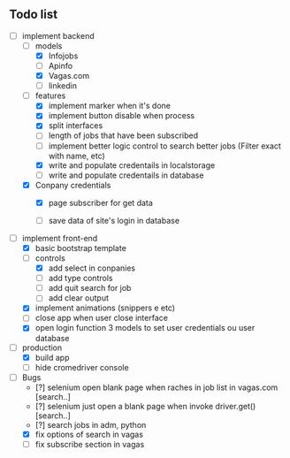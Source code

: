## Todo list

- [ ] implement backend
    - [ ] models
        - [x] Infojobs
        - [ ] Apinfo
        - [x] Vagas.com
        - [ ] linkedin

    - [ ] features
        - [x] implement marker when it's done
        - [x] implement button disable when process
        - [x] split interfaces
        - [ ] length of jobs that have been subscribed
        - [ ] implement better logic control to search better jobs (Filter exact with name, etc)
        - [x] write and populate credentails in localstorage 
        - [ ] write and populate credentails in database

    - [x] Conpany credentials
        - [x] page subscriber for get data
        - [ ] save data of site's login in database


- [ ] implement front-end
    - [x] basic bootstrap template
    - [ ] controls
        - [x] add select in conpanies
        - [ ] add type controls
        - [ ] add quit search for job
        - [ ] add clear output
    - [x] implement animations (snippers e etc)
    - [ ] close app when user close interface
    - [x] open login function 3 models to set user credentials ou user database  

- [ ] production
    - [x] build app
    - [ ] hide cromedriver console 

- [ ] Bugs
    - [?] selenium open blank page when raches in job list in vagas.com [search..]
    - [?] selenium just open a blank page when invoke driver.get() [search..]
    - [?] search jobs in adm, python
    - [x] fix options of search in vagas
    - [ ] fix subscribe section in vagas